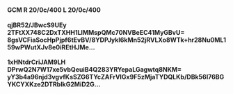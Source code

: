 #### GCM R 20/0c/400 L 20/0c/400
**qjBR52/JBwcS9UEy**<br/>**2TFtXX748C2DxTXHH1LlMMspQMc70NVBeEC41MyGBvU=**<br/>**8gsVCFiaSocHpPjpf6tEvBV/8YDPJykl6kMn52jRVLXo8WTk+hr28Nu0ML159wPWutXJv8e0iREtHJMe...**<br/><br/>
**1xHNtdrCriJAM9LH**<br/>**DPrwQ2N7W17xe5vbQeuiB4Q283YRYepaLGagwtq8NKM=**<br/>**yY3b4a96njd3vgvfKsSZG6TYcZAFrVIGx9F5zMjaTYDQLKb/DBk56I76BGYKCYXKze2DTRbIkG2MiD2G...**